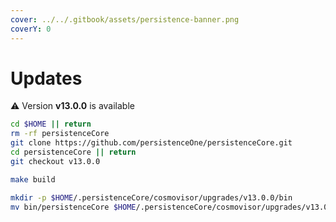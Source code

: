 ```yaml
---
cover: ../../.gitbook/assets/persistence-banner.png
coverY: 0
---
```


# Updates

⚠️ Version **v13.0.0** is available

```bash
cd $HOME || return
rm -rf persistenceCore
git clone https://github.com/persistenceOne/persistenceCore.git
cd persistenceCore || return
git checkout v13.0.0

make build

mkdir -p $HOME/.persistenceCore/cosmovisor/upgrades/v13.0.0/bin
mv bin/persistenceCore $HOME/.persistenceCore/cosmovisor/upgrades/v13.0.0/bin/
```
